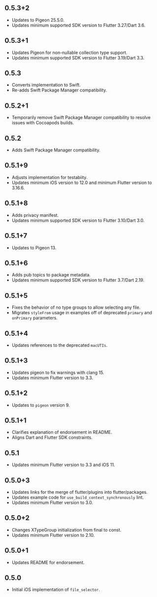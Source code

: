 ## 0.5.3+2

* Updates to Pigeon 25.5.0.
* Updates minimum supported SDK version to Flutter 3.27/Dart 3.6.

## 0.5.3+1

* Updates Pigeon for non-nullable collection type support.
* Updates minimum supported SDK version to Flutter 3.19/Dart 3.3.

## 0.5.3

* Converts implementation to Swift.
* Re-adds Swift Package Manager compatibility.

## 0.5.2+1

* Temporarily remove Swift Package Manager compatibility to resolve issues with Cocoapods builds.

## 0.5.2

* Adds Swift Package Manager compatibility.

## 0.5.1+9

* Adjusts implementation for testabiity.
* Updates minimum iOS version to 12.0 and minimum Flutter version to 3.16.6.

## 0.5.1+8

* Adds privacy manifest.
* Updates minimum supported SDK version to Flutter 3.10/Dart 3.0.

## 0.5.1+7

* Updates to Pigeon 13.

## 0.5.1+6

* Adds pub topics to package metadata.
* Updates minimum supported SDK version to Flutter 3.7/Dart 2.19.

## 0.5.1+5

* Fixes the behavior of no type groups to allow selecting any file.
* Migrates `styleFrom` usage in examples off of deprecated `primary` and `onPrimary` parameters.

## 0.5.1+4

* Updates references to the deprecated `macUTIs`.

## 0.5.1+3

* Updates pigeon to fix warnings with clang 15.
* Updates minimum Flutter version to 3.3.

## 0.5.1+2

* Updates to `pigeon` version 9.

## 0.5.1+1

* Clarifies explanation of endorsement in README.
* Aligns Dart and Flutter SDK constraints.

## 0.5.1

* Updates minimum Flutter version to 3.3 and iOS 11.

## 0.5.0+3

* Updates links for the merge of flutter/plugins into flutter/packages.
* Updates example code for `use_build_context_synchronously` lint.
* Updates minimum Flutter version to 3.0.

## 0.5.0+2

* Changes XTypeGroup initialization from final to const.
* Updates minimum Flutter version to 2.10.

## 0.5.0+1

* Updates README for endorsement.

## 0.5.0

* Initial iOS implementation of `file_selector`.
